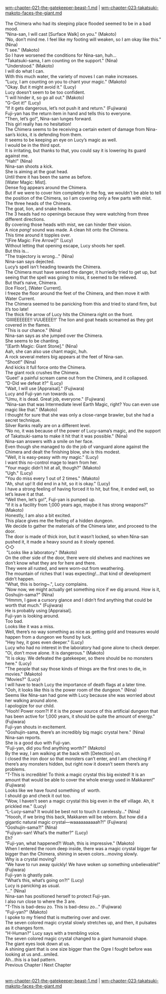 [wm-chapter-021-the-gatekeeper-beast-1.md](./wm-chapter-021-the-gatekeeper-beast-1.md) | [wm-chapter-023-takatsuki-makoto-faces-the-giant.md](./wm-chapter-023-takatsuki-makoto-faces-the-giant.md) <br/>
<br/>
The Chimera who had its sleeping place flooded seemed to be in a bad mood.<br/>
"Nina-san, I will cast [Surface Walk] on you." (Makoto)<br/>
"No, don’t mind me. I feel like my footing will weaken, so I am okay like this." (Nina)<br/>
"I see." (Makoto)<br/>
So I have worsened the conditions for Nina-san, huh…<br/>
"Takatsuki-sama, I am counting on the support." (Nina)<br/>
"Understood." (Makoto)<br/>
I will do what I can.<br/>
With this much water, the variety of moves I can make increases.<br/>
"Lucy, I am counting on you to chant your magic." (Makoto)<br/>
"Okay. But it might avoid it." (Lucy)<br/>
Lucy doesn’t seem to be too confident.<br/>
"I will hinder it, so go all out." (Makoto)<br/>
"G-Got it!" (Lucy)<br/>
"If it gets dangerous, let’s not push it and return." (Fujiwara)<br/>
Fuji-yan has the return item in hand and tells this to everyone.<br/>
"Then, let’s go!", Nina-san lunges forward.<br/>
This girl really has no hesitation!<br/>
The Chimera seems to be receiving a certain extent of damage from Nina-san’s kicks, it is defending from them.<br/>
It seems to be keeping an eye on Lucy’s magic as well.<br/>
I would be in the third spot.<br/>
It is irritating, but thanks to that, you could say it is lowering its guard against me.<br/>
"Hah!" (Nina)<br/>
Nina-san shoots a kick.<br/>
She is aiming at the goat head.<br/>
Until there it has been the same as before.<br/>
[Water Magic: Mist].<br/>
Dense fog appears around the Chimera.<br/>
But if we were to cover him completely in the fog, we wouldn’t be able to tell the position of the Chimera, so I am covering only a few parts with mist.<br/>
The three heads of the Chimera.<br/>
The goat, lion, and snake heads.<br/>
The 3 heads had no openings because they were watching from three different directions.<br/>
By covering those heads with mist, we can hinder their vision.<br/>
A nice *pang!* sound was made. A clean hit onto the Chimera.<br/>
This time around it topples over. <br/>
"[Fire Magic: Fire Arrow]!" (Lucy)<br/>
Without letting that opening escape, Lucy shoots her spell.<br/>
But this is…<br/>
"The trajectory is wrong…" (Nina)<br/>
Nina-san says dejected.<br/>
Lucy’s spell isn’t heading towards the Chimera.<br/>
The Chimera must have sensed the danger, it hurriedly tried to get up, but seeing that the spell was going to miss, it seemed to be relieved.<br/>
But that’s naive, Chimera.<br/>
[Ice Floor], [Water Current]. <br/>
I freeze the floor around the feet of the Chimera, and then move it with Water Current.<br/>
The Chimera seemed to be panicking from this and tried to stand firm, but it’s too late!<br/>
The thick fire arrow of Lucy hits the Chimera right on the front.<br/>
‘GIIIIEEEEEE!! VUUEEEE!!’ The lion and goat heads screamed as they got covered in the flames.<br/>
"This is our chance." (Nina)<br/>
Nina-san says as she jumped over the Chimera.<br/>
She seems to be chanting.<br/>
"[Earth Magic: Giant Stone]." (Nina)<br/>
Aah, she can also use chant magic, huh.<br/>
A rock several meters big appears at the feet of Nina-san.<br/>
"Shoot!" (Nina)<br/>
And kicks it full force onto the Chimera.<br/>
The giant rock crushes the Chimera.<br/>
‘Guee!’ a painful scream came out from the Chimera, and it collapsed.<br/>
"D-Did we defeat it?" (Lucy)<br/>
"Wait, I will use [Appraisal]." (Fujiwara)<br/>
Lucy and Fuji-yan run towards us.<br/>
"Umu, it is dead. Great job, everyone." (Fujiwara)<br/>
"Nina-san that was Intermediate level Earth Magic, right? You can even use magic like that." (Makoto)<br/>
I thought for sure that she was only a close-range brawler, but she had a secret technique.<br/>
Silver Ranks really are on a different level.<br/>
"No no, it was because of the power of Lucy-sama’s magic, and the support of Takatsuki-sama to make it hit that it was possible." (Nina)<br/>
Nina-san answers with a smile on her face.<br/>
Even though she managed to do the job of vanguard alone against the Chimera and dealt the finishing blow, she is this modest.<br/>
"Well, it is easy-peasy with my magic." (Lucy)<br/>
I want this no-control mage to learn from her.<br/>
"Your magic didn’t hit at all, though?" (Makoto)<br/>
"Ugh." (Lucy)<br/>
"You do miss every 1 out of 2 times." (Makoto)<br/>
"Ah, shut up! It did end in a hit, so it is okay." (Lucy)<br/>
I have a strong feeling of having forced it to hit, but fine, it ended well, so let’s leave it at that.<br/>
"Well then, let’s go!", Fuji-yan is pumped up.<br/>
"If it is a facility from 1,000 years ago, maybe it has strong weapons?" (Makoto)<br/>
Honestly, I am also a bit excited.<br/>
This place gives me the feeling of a hidden dungeon.<br/>
We decide to gather the materials of the Chimera later, and proceed to the door.<br/>
The door is made of thick iron, but it wasn’t locked, so when Nina-san pushed it, it made a heavy sound as it slowly opened.<br/>
◇◇<br/>
 "Looks like a laboratory." (Makoto)<br/>
On the other side of the door, there were old shelves and machines we don’t know what they are for here and there.<br/>
They were all rusted, and were worn-out from weathering.<br/>
The mountain of riches that I was expecting!…that kind of development didn’t happen.<br/>
"What, this is boring~.", Lucy complains.<br/>
"Now now, we might actually get something nice if we dig around. How is it, Goshujin-sama?" (Nina)<br/>
"Hmmm, I gave a cursory glance and I didn’t find anything that could be worth that much." (Fujiwara)<br/>
He is probably using [Appraisal].<br/>
Fuji-yan is looking around.<br/>
Too bad.<br/>
Looks like it was a miss.<br/>
Well, there’s no way something as nice as getting gold and treasures would happen from a dungeon we found by luck.<br/>
"Hey hey, it goes even deeper." (Lucy)<br/>
Lucy who had no interest in the laboratory had gone alone to check deeper.<br/>
"Oi, don’t move alone. It is dangerous." (Makoto)<br/>
"It is okay. We defeated the gatekeeper, so there should be no monsters here." (Lucy)<br/>
"The people that say those kinds of things are the first ones to die, in movies." (Makoto)<br/>
"Movies?" (Lucy)<br/>
I will have to teach Lucy the importance of death flags at a later time.<br/>
"Ooh, it looks like this is the power room of the dungeon." (Nina)<br/>
Seems like Nina-san had gone with Lucy because she was worried about her walking around alone.<br/>
I apologize for our child.<br/>
"Hooh! Power room?! If it is the power source of this artificial dungeon that has been active for 1,000 years, it should be quite the amount of energy." (Fujiwara)<br/>
Fuji-yan shouts in excitement.<br/>
"Goshujin-sama, there’s an incredibly big magic crystal here." (Nina)<br/>
Nina-san reports.<br/>
She is a good duo with Fuji-yan.<br/>
"Fuji-yan, did you find anything worth?" (Makoto)<br/>
By the way, I am walking at the back with [Detection] on.<br/>
I closed the iron door so that monsters can’t enter, and I am checking if there’s any monsters hidden, but right now it doesn’t seem there’s any problems.<br/>
"T-This is incredible! To think a magic crystal this big existed! It is an amount that would be able to cover the whole energy used in Makkaren!" (Fujiwara)<br/>
Looks like we have found something of  worth.<br/>
I should go and check it out too.<br/>
"Wow, I haven’t seen a magic crystal this big even in the elf village. Ah, it prickled me." (Lucy)<br/>
"L-Lucy-sama? It would be best not to touch it carelessly…" (Nina)<br/>
"Hoooh, if we bring this back, Makkaren will be reborn. But how did a gigantic natural magic crystal—waaaaaaaaaah?!" (Fujiwara)<br/>
"Goshujin-sama?!" (Nina)<br/>
"Fujiyan-san! What’s the matter?" (Lucy)<br/>
Eh? <br/>
"Fuji-yan, what happened?! Woah, this is impressive." (Makoto)<br/>
When I entered the room deep inside, there was a magic crystal bigger far bigger than the Chimera, shining in seven colors…moving slowly.<br/>
Why is a crystal moving?<br/>
"We have to run away quickly! We have woken up something unbelievable!" (Fujiwara)<br/>
Fuji-yan is ghastly pale.<br/>
"What’s this, what’s going on?!" (Lucy)<br/>
Lucy is panicking as usual.<br/>
"…" (Nina)<br/>
Nina-san has positioned herself to protect Fuji-yan.<br/>
I also run close to where the 3 are.<br/>
"T-This is bad-desu zo. This is bad-desu zo…" (Fujiwara)<br/>
"Fuji-yan?" (Makoto)<br/>
I spoke to my friend that is muttering over and over.<br/>
The seven colored magic crystal slowly stretches up, and then, it pulsates as it changes form.<br/>
"H-Human?" Lucy says with a trembling voice.<br/>
The seven colored magic crystal changed to a giant humanoid shape.<br/>
The giant eyes look down at us.<br/>
A shining giant that is one size bigger than the Ogre I fought before was looking at us and…smiled.<br/>
Ah…this is a bad pattern.<br/>
Previous Chapter l Next Chapter<br/>
<br/> <br/>
[wm-chapter-021-the-gatekeeper-beast-1.md](./wm-chapter-021-the-gatekeeper-beast-1.md) | [wm-chapter-023-takatsuki-makoto-faces-the-giant.md](./wm-chapter-023-takatsuki-makoto-faces-the-giant.md) <br/>
